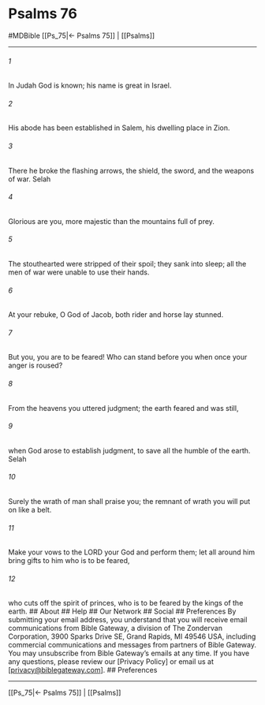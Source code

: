 # Psalms 76
#MDBible
[[Ps_75|← Psalms 75]] | [[Psalms]]

***


###### 1 
In Judah God is known; his name is great in Israel. 

###### 2 
His abode has been established in Salem, his dwelling place in Zion. 

###### 3 
There he broke the flashing arrows, the shield, the sword, and the weapons of war. Selah 

###### 4 
Glorious are you, more majestic than the mountains full of prey. 

###### 5 
The stouthearted were stripped of their spoil; they sank into sleep; all the men of war were unable to use their hands. 

###### 6 
At your rebuke, O God of Jacob, both rider and horse lay stunned. 

###### 7 
But you, you are to be feared! Who can stand before you when once your anger is roused? 

###### 8 
From the heavens you uttered judgment; the earth feared and was still, 

###### 9 
when God arose to establish judgment, to save all the humble of the earth. Selah 

###### 10 
Surely the wrath of man shall praise you; the remnant of wrath you will put on like a belt. 

###### 11 
Make your vows to the LORD your God and perform them; let all around him bring gifts to him who is to be feared, 

###### 12 
who cuts off the spirit of princes, who is to be feared by the kings of the earth. ## About ## Help ## Our Network ## Social ## Preferences By submitting your email address, you understand that you will receive email communications from Bible Gateway, a division of The Zondervan Corporation, 3900 Sparks Drive SE, Grand Rapids, MI 49546 USA, including commercial communications and messages from partners of Bible Gateway. You may unsubscribe from Bible Gateway&rsquo;s emails at any time. If you have any questions, please review our [Privacy Policy] or email us at [privacy@biblegateway.com]. ## Preferences

***

[[Ps_75|← Psalms 75]] | [[Psalms]]
